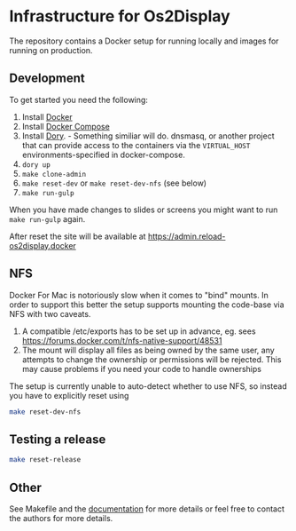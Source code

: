 # Infrastructure for Os2Display

The repository contains a Docker setup for running locally and images for running on production.

## Development

To get started you need the following:
1. Install [Docker](https://docs.docker.com/install/)
2. Install [Docker Compose](https://docs.docker.com/compose/install/)
3. Install [Dory](https://github.com/FreedomBen/dory). - Something similiar will do. dnsmasq, or another project that can provide access to the containers via the `VIRTUAL_HOST` environments-specified in docker-compose.
4. `dory up`
5. `make clone-admin`
6. `make reset-dev` or `make reset-dev-nfs` (see below)
7. `make run-gulp`

When you have made changes to slides or screens you might want to run `make run-gulp`
again.

After reset the site will be available at https://admin.reload-os2display.docker

## NFS
Docker For Mac is notoriously slow when it comes to "bind" mounts. In order to support this better the setup supports mounting the code-base via NFS with two caveats.

1. A compatible /etc/exports has to be set up in advance, eg. sees https://forums.docker.com/t/nfs-native-support/48531
2. The mount will display all files as being owned by the same user, any attempts to change the ownership or permissions will be rejected. This may cause problems if you need your code to handle ownerships

The setup is currently unable to auto-detect whether to use NFS, so instead you have to explicitly reset using

```bash
make reset-dev-nfs
```

## Testing a release
```bash
make reset-release
```

## Other
See Makefile and the [documentation](documentation) for more details or feel
free to contact the authors for more details.
